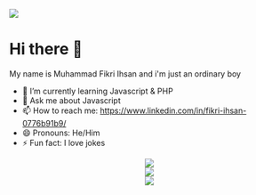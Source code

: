 ![](https://komarev.com/ghpvc/?username=Fikriihsan03)

# Hi there 👋
My name is Muhammad Fikri Ihsan
and i'm just an ordinary boy

- 🌱 I’m currently learning Javascript & PHP
- 💬 Ask me about Javascript
- 📫 How to reach me: https://www.linkedin.com/in/fikri-ihsan-0776b91b9/
- 😄 Pronouns: He/Him
- ⚡ Fun fact: I love jokes  

<div align="center">
  <img src="https://github-readme-stats.vercel.app/api?username=Fikriihsan03&show_icons=true&theme=dracula">
</div>

<div align="center">
  <img src="https://github-readme-streak-stats.herokuapp.com/?user=Fikriihsan03&show_icons=true&theme=dracula">
</div>

<div align="center">
  <img src="https://github-readme-stats.vercel.app/api/top-langs/?username=Fikriihsan&show_icons=true&theme=dracula">
</div>

